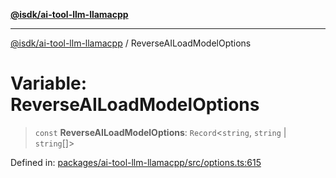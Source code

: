 [**@isdk/ai-tool-llm-llamacpp**](../README.md)

***

[@isdk/ai-tool-llm-llamacpp](../globals.md) / ReverseAILoadModelOptions

# Variable: ReverseAILoadModelOptions

> `const` **ReverseAILoadModelOptions**: `Record`\<`string`, `string` \| `string`[]\>

Defined in: [packages/ai-tool-llm-llamacpp/src/options.ts:615](https://github.com/isdk/ai-tool-llm-llamacpp.js/blob/151b8bdfe7d8b8a8be547948f716da692b2f3c67/src/options.ts#L615)
